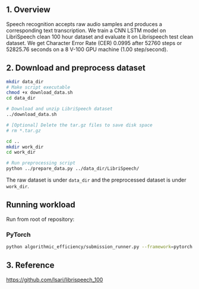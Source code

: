 ## 1. Overview

Speech recognition accepts raw audio samples and produces a corresponding text
transcription. We train a CNN LSTM model on LibriSpeech clean 100 hour dataset
and evaluate it on Librispeech test clean dataset. We get Character Error Rate
(CER) 0.0995 after 52760 steps or 52825.76 seconds on a 8 V-100 GPU machine
(1.00 step/second).

## 2. Download and preprocess dataset

```bash
mkdir data_dir
# Make script executable
chmod +x download_data.sh
cd data_dir

# Download and unzip LibriSpeech dataset
../download_data.sh

# [Optional] Delete the tar.gz files to save disk space
# rm *.tar.gz

cd ..
mkdir work_dir
cd work_dir

# Run preprocessing script
python ../prepare_data.py ../data_dir/LibriSpeech/
```

The raw dataset is under `data_dir` and the preprocessed dataset is under
`work_dir`.


## Running workload
Run from root of repository:

### PyTorch
```bash
python algorithmic_efficiency/submission_runner.py --framework=pytorch --workload=librispeech_pytorch --submission_path=baselines/librispeech/librispeech_pytorch/submission.py --tuning_search_space=baselines/librispeech/tuning_search_space.json --data_dir algorithmic_efficiency/workloads/librispeech/work_dir/data/
```

## 3. Reference

https://github.com/lsari/librispeech_100

